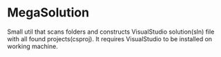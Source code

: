 MegaSolution
============

Small util that scans folders and constructs VisualStudio solution(sln) file with all found projects(csproj).
It requires VisualStudio to be installed on working machine.
